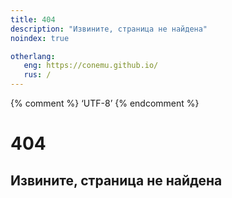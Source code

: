 ```yaml
---
title: 404
description: "Извините, страница не найдена"
noindex: true

otherlang:
   eng: https://conemu.github.io/
   rus: /
---
```


{% comment %} ‘UTF-8’ {% endcomment %}

# 404

## Извините, страница не найдена
